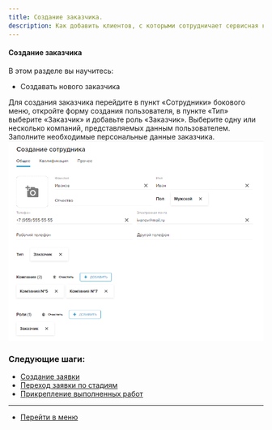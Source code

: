 ```yaml
---
title: Создание заказчика.
description: Как добавить клиентов, с которыми сотрудничает сервисная компания, в систему HubEx?
---
```


<!-- Yandex.Metrika counter -->
<script type="text/javascript" >
   (function(m,e,t,r,i,k,a){m[i]=m[i]||function(){(m[i].a=m[i].a||[]).push(arguments)};
   m[i].l=1*new Date();k=e.createElement(t),a=e.getElementsByTagName(t)[0],k.async=1,k.src=r,a.parentNode.insertBefore(k,a)})
   (window, document, "script", "https://mc.yandex.ru/metrika/tag.js", "ym");
   ym('{{ site.yandex_metric }}', "init", {
        id:'{{ site.yandex_metric }}',
        clickmap:true,
        trackLinks:true,
        accurateTrackBounce:true,
        webvisor:true
   });
</script>
<noscript><div><img src="https://mc.yandex.ru/watch/'{{ site.yandex_metric }}'" style="position:absolute; left:-9999px;" alt="" /></div></noscript>
<!-- /Yandex.Metrika counter -->

#### Создание заказчика
В этом разделе вы научитесь:
- Создавать нового заказчика

Для создания заказчика перейдите в пункт «Сотрудники» бокового меню, откройте форму создания пользователя, в пункте «Тип» выберите «Заказчик» и добавьте роль «Заказчик». Выберите одну или несколько компаний, представляемых данным пользователем. Заполните необходимые персональные данные заказчика.
![cust1.png](/attachments/images/ru/CreatingCustomer/cust1.png)


### Следующие шаги:
- [Создание заявки](./CreatingTicket.md)
- [Переход заявки по стадиям](./ChangingStatus.md)
- [Прикрепление выполненных работ](./AttachingFiles.md)




____
- [Перейти в меню](http://wiki.hubex.ru)
